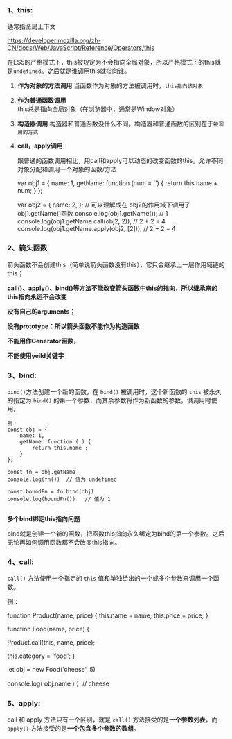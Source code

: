 ### 1、this:

通常指全局上下文

https://developer.mozilla.org/zh-CN/docs/Web/JavaScript/Reference/Operators/this

在ES5的严格模式下，this被规定为不会指向全局对象，所以严格模式下的this就是`undefined`。之后就是谁调用this就指向谁。



1. **作为对象的方法调用**
   当函数作为对象的方法被调用时，`this指向该对象`

2. **作为普通函数调用**
   this总是指向全局对象（在浏览器中，通常是Window对象）

3. **构造器调用**
   构造器和普通函数没什么不同。构造器和普通函数的区别在于`被调用的方式`

4. **call，apply调用**

   跟普通的函数调用相比，用call和apply可以动态的改变函数的this。允许不同对象分配和调用一个对象的函数/方法

   var obj1 = {
       name: 1,
       getName: function (num = '') {
           return this.name + num;
       }
   };

   var obj2 = {
       name: 2,
   };
   // 可以理解成在 obj2的作用域下调用了 obj1.getName()函数
   console.log(obj1.getName()); // 1
   console.log(obj1.getName.call(obj2, 2)); // 2 + 2 = 4
   console.log(obj1.getName.apply(obj2, [2])); // 2 + 2 = 4

   



### 2、箭头函数

箭头函数不会创建this（简单说箭头函数没有this），它只会继承上一层作用域链的this；

**call()、apply()、bind()等方法不能改变箭头函数中this的指向，所以继承来的this指向永远不会改变**

**没有自己的arguments；**

**没有prototype：所以箭头函数不能作为构造函数**

**不能用作Generator函数，**

**不能使用yeild关键字**





### 3、bind:

`bind()`方法创建一个新的函数，在 `bind()` 被调用时，这个新函数的 `this` 被永久的指定为 `bind()` 的第一个参数，而其余参数将作为新函数的参数，供调用时使用。

```
例：
const obj = {
    name: 1,
    getName: function ( ) {
        return this.name ;
    }
};

const fn = obj.getName
console.log(fn())  // 值为 undefined

const boundFn = fn.bind(obj)
console.log(boundFn())   // 值为 1


```

**多个bind绑定this指向问题**

bind就是创建一个新的函数，把函数this指向永久绑定为bind的第一个参数。之后无论再如何调用函数都不会改变this指向。



### 4、call:

`call()` 方法使用一个指定的 `this` 值和单独给出的一个或多个参数来调用一个函数。



例：

function Product(name, price) {
  this.name = name;
  this.price = price;
}

function Food(name, price) {

  Product.call(this, name, price);  

  this.category = 'food';
}

let obj =  new Food('cheese', 5)

console.log( obj.name )；   //  cheese



### 5、apply:

call 和 apply 方法只有一个区别，就是 `call()` 方法接受的是**一个参数列表**，而 `apply()` 方法接受的是**一个包含多个参数的数组**。